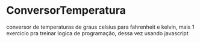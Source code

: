 # ConversorTemperatura
conversor de temperaturas de graus celsius para fahrenheit e kelvin, mais 1 exercicio pra treinar logica de programação, dessa vez usando javascript
